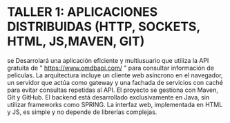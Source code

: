# TALLER 1: APLICACIONES DISTRIBUIDAS (HTTP, SOCKETS, HTML, JS,MAVEN, GIT)
se Desarrolará una aplicación eficiente y multiusuario que utiliza la API gratuita de " https://www.omdbapi.com/ " para consultar información de películas. La arquitectura incluye un cliente web asíncrono en el navegador, un servidor que actúa como gateway y una fachada de servicios con caché para evitar consultas repetidas al API. El proyecto se gestiona con Maven, Git y GitHub. El backend está desarrollado exclusivamente en Java, sin utilizar frameworks como SPRING. La interfaz web, implementada en HTML y JS, es simple y no depende de librerías complejas.
